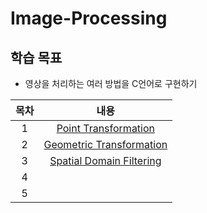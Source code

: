 # Image-Processing

## 학습 목표
- 영상을 처리하는 여러 방법을 C언어로 구현하기

| 목차 | 내용 |
|:---:|:---:|
| 1 |  [Point Transformation](https://github.com/kyeong-hyeok/Image-Processing/tree/main/Point%20Transformation/Point%20transformation) |
| 2 | [Geometric Transformation](https://github.com/kyeong-hyeok/Image-Processing/tree/main/Geometric%20Transformation/Geometric%20transformation) |
| 3 | [Spatial Domain Filtering](https://github.com/kyeong-hyeok/Image-Processing/tree/main/Spatial%20Domain%20Filtering) |
| 4 | []() |
| 5 | []() |

